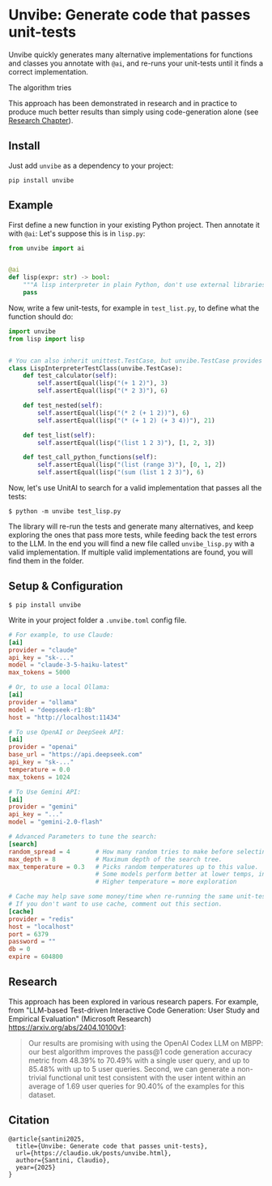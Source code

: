 # Unvibe: Generate code that passes unit-tests

Unvibe quickly generates many alternative implementations for functions
and classes you annotate with `@ai`, and re-runs your unit-tests until
it finds a correct implementation.

The algorithm tries

This approach has been demonstrated in research and in practice to produce
much better results than simply using code-generation alone
(see [Research Chapter](#research)).

## Install

Just add `unvibe` as a dependency to your project:

`pip install unvibe`

## Example

First define a new function in your existing Python project. Then annotate it with `@ai`: 
Let's suppose this is in `lisp.py`:

```python
from unvibe import ai


@ai
def lisp(expr: str) -> bool:
    """A lisp interpreter in plain Python, don't use external libraries."""
    pass
```

Now, write a few unit-tests, for example in `test_list.py`, to define what the function should do:

```python
import unvibe
from lisp import lisp


# You can also inherit unittest.TestCase, but unvibe.TestCase provides a better reward function
class LispInterpreterTestClass(unvibe.TestCase):
    def test_calculator(self):
        self.assertEqual(lisp("(+ 1 2)"), 3)
        self.assertEqual(lisp("(* 2 3)"), 6)

    def test_nested(self):
        self.assertEqual(lisp("(* 2 (+ 1 2))"), 6)
        self.assertEqual(lisp("(* (+ 1 2) (+ 3 4))"), 21)

    def test_list(self):
        self.assertEqual(lisp("(list 1 2 3)"), [1, 2, 3])

    def test_call_python_functions(self):
        self.assertEqual(lisp("(list (range 3)"), [0, 1, 2])
        self.assertEqual(lisp("(sum (list 1 2 3)"), 6)
```

Now, let's use UnitAI to search for a valid implementation that passes all the tests:

```
$ python -m unvibe test_lisp.py
```

The library will re-run the tests and generate many alternatives, and keep exploring the ones that pass
more tests, while feeding back the test errors to the LLM. In the end you will find a new file
called `unvibe_lisp.py` with a valid implementation. If multiple valid implementations are found,
you will find them in the folder.

## Setup & Configuration

```
$ pip install unvibe
```

Write in your project folder a `.unvibe.toml` config file.

```toml 
# For example, to use Claude:
[ai]
provider = "claude"
api_key = "sk-..."
model = "claude-3-5-haiku-latest"
max_tokens = 5000

# Or, to use a local Ollama:
[ai]                                   
provider = "ollama"            
model = "deepseek-r1:8b" 
host = "http://localhost:11434"

# To use OpenAI or DeepSeek API:
[ai]
provider = "openai"
base_url = "https://api.deepseek.com"
api_key = "sk-..."
temperature = 0.0
max_tokens = 1024

# To Use Gemini API:
[ai]
provider = "gemini"
api_key = "..."
model = "gemini-2.0-flash"

# Advanced Parameters to tune the search: 
[search]
random_spread = 4       # How many random tries to make before selecting the best move.
max_depth = 8           # Maximum depth of the search tree.
max_temperature = 0.3   # Picks random temperatures up to this value.
                        # Some models perform better at lower temps, in general
                        # Higher temperature = more exploration

# Cache may help save some money/time when re-running the same unit-tests.
# If you don't want to use cache, comment out this section.
[cache]
provider = "redis"    
host = "localhost"
port = 6379
password = ""
db = 0
expire = 604800

```

## Research

This approach has been explored in various research papers. For example, from
"LLM-based Test-driven Interactive Code Generation: User Study and Empirical Evaluation"
(Microsoft Research) https://arxiv.org/abs/2404.10100v1:
> Our results are promising with using the OpenAI Codex LLM on MBPP: our best algorithm
> improves the pass@1 code generation accuracy metric from 48.39% to 70.49% with a single
> user query, and up to 85.48% with up to 5 user queries. Second, we can generate a
> non-trivial functional unit test consistent with the user intent within an average
> of 1.69 user queries for 90.40% of the examples for this dataset.

## Citation

```
@article{santini2025,
  title={Unvibe: Generate code that passes unit-tests},
  url={https://claudio.uk/posts/unvibe.html}, 
  author={Santini, Claudio},
  year={2025}
}
```
